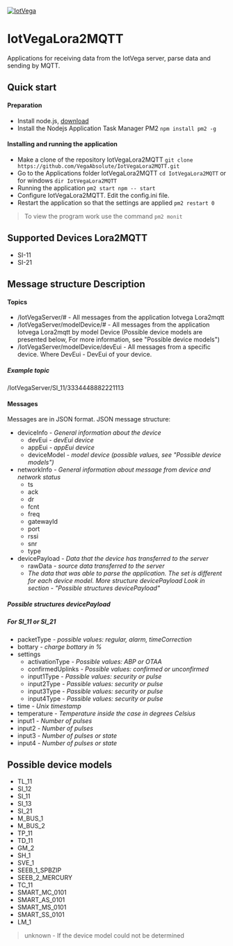 [![IotVega](http://iotvega.com/images/logo.png)](http://iotvega.com)
# IotVegaLora2MQTT
Applications for receiving data from the IotVega server, parse data and sending by MQTT.
## Quick start
#### Preparation
- Install node.js, [download](https://nodejs.org/en/download/)
- Install the Nodejs Application Task Manager PM2 `npm install pm2 -g`
#### Installing and running the application
- Make a clone of the repository IotVegaLora2MQTT `git clone https://github.com/VegaAbsolute/IotVegaLora2MQTT.git`
- Go to the Applications folder IotVegaLora2MQTT `cd IotVegaLora2MQTT` or for windows `dir IotVegaLora2MQTT`
- Running the application `pm2 start npm -- start`
- Configure IotVegaLora2MQTT. Edit the config.ini file.
- Restart the application so that the settings are applied `pm2 restart 0`
> To view the program work use the command `pm2 monit`
## Supported Devices Lora2MQTT
- SI-11
- SI-21
## Message structure Description
#### Topics
- /IotVegaServer/# - All messages from the application Iotvega Lora2mqtt
- /IotVegaServer/modelDevice/# - All messages from the application Iotvega Lora2mqtt by model Device (Possible device models are presented below, For more information, see "Possible device models")
- /IotVegaServer/modelDevice/devEui - All messages from a specific device. Where DevEui - DevEui of your device.
##### Example topic
/IotVegaServer/SI_11/3334448882221113
#### Messages  
Messages are in JSON format.
JSON message structure:
- deviceInfo *- General information about the device*
  - devEui *- devEui device*
  - appEui *- appEui device*
  - deviceModel *- model device (possible values, see "Possible device models")*
- networkInfo *- General information about message from device and network status*
  - ts
  - ack
  - dr
  - fcnt
  - freq
  - gatewayId
  - port
  - rssi
  - snr
  - type
- devicePayload *- Data that the device has transferred to the server*
  - rawData *- source data transferred to the server*
  - *The data that was able to parse the application. The set is different for each device model. More structure devicePayload Look in section - "Possible structures devicePayload"*
##### Possible structures devicePayload
##### For SI_11 or SI_21
- packetType *- possible values: regular, alarm, timeCorrection*
- bottary *- charge bottary in %*
- settings
  - activationType *- Possible values: ABP or OTAA*
  - confirmedUplinks *- Possible values: confirmed or unconfirmed*
  - input1Type *- Passible values: security or pulse*
  - input2Type *- Passible values: security or pulse*
  - input3Type *- Passible values: security or pulse*
  - input4Type *- Passible values: security or pulse*
- time *- Unix timestamp*
- temperature *- Temperature inside the case in degrees Celsius*
- input1 *- Number of pulses*
- input2 *- Number of pulses*
- input3 *- Number of pulses or state*
- input4 *- Number of pulses or state*
## Possible device models
- TL_11
- SI_12
- SI_11
- SI_13
- SI_21
- M_BUS_1
- M_BUS_2
- TP_11
- TD_11
- GM_2
- SH_1
- SVE_1
- SEEB_1_SPBZIP
- SEEB_2_MERCURY
- TC_11
- SMART_MC_0101
- SMART_AS_0101
- SMART_MS_0101
- SMART_SS_0101
- LM_1
> unknown - If the device model could not be determined
